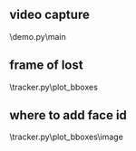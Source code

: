## video capture
\demo.py\main

## frame of lost 
\tracker.py\plot_bboxes

## where to add face id
\tracker.py\plot_bboxes\image
